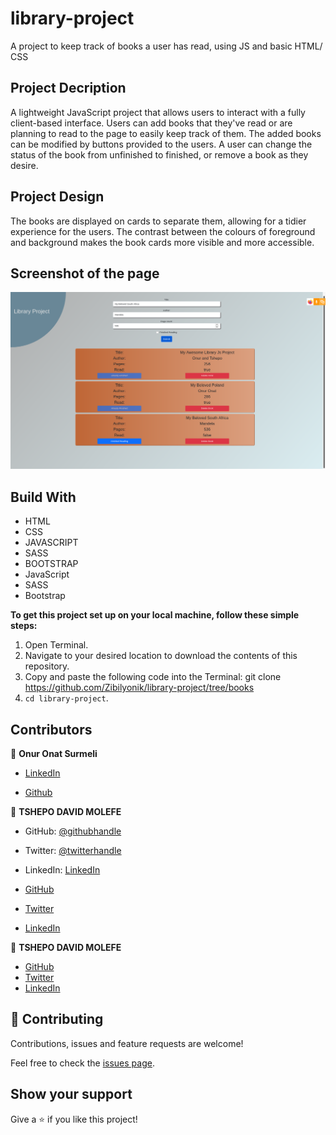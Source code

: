 # library-project
A project to keep track of books a user has read, using JS and basic HTML/ CSS




## Project Decription
A lightweight JavaScript project that allows users to interact with a fully client-based interface.
Users can add books that they've read or are planning to read to the page to easily keep track of them.
The added books can be modified by buttons provided to the users. A user can change the status of the book from unfinished to finished, or remove a book as they desire.


## Project Design
The books are displayed on cards to separate them, allowing for a tidier experience for the users.
The contrast between the colours of foreground and background makes the book cards more visible and more accessible.


## Screenshot of the page
![Screenshot Profile Page](./assets/librarypage.png)


## Build With

- HTML
- CSS
- JAVASCRIPT
- SASS
- BOOTSTRAP
- JavaScript
- SASS
- Bootstrap

**To get this project set up on your local machine, follow these simple steps:**

1. Open Terminal.
2. Navigate to your desired location to download the contents of this repository.
3. Copy and paste the following code into the Terminal: git clone https://github.com/Zibilyonik/library-project/tree/books
4. ```cd library-project```.


## Contributors

👤 **Onur Onat Surmeli**

* [LinkedIn](https://www.linkedin.com/in/onur-onat-surmeli-1143ab181/)

* [Github](https://github.com/Zibilyonik)

👤 **TSHEPO DAVID MOLEFE**

- GitHub: [@githubhandle](https://github.com/TSHEPO-CLOUD)
- Twitter: [@twitterhandle](https://twitter.com/tshepomolefem)
- LinkedIn: [LinkedIn](https://www.linkedin.com/in/tshepo-molefe-8153313b)

- [GitHub](https://github.com/Zibilyonik)
- [Twitter](https://twitter.com/OnurSurmeli2)
- [LinkedIn](https://www.linkedin.com/in/onuronatsurmeli/)

👤 **TSHEPO DAVID MOLEFE**

- [GitHub](https://github.com/TSHEPO-CLOUD)
- [Twitter](https://twitter.com/tshepomolefem)
- [LinkedIn](https://www.linkedin.com/in/tshepo-molefe-8153313b)

## 🤝 Contributing

Contributions, issues and feature requests are welcome!

Feel free to check the [issues page](issues/).

## Show your support

Give a ⭐️ if you like this project!

